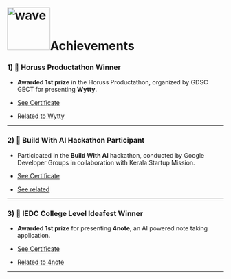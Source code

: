 <h1><img src="https://tryhackme-images.s3.amazonaws.com/user-avatars/5c7e0036030a65b2ba85f1d915c3274c.png" alt="wave" width="100"/>Achievements</h1>

### 1) 🥇 **Horuss Productathon Winner**

* **Awarded 1st prize** in the Horuss Productathon, organized by GDSC GECT for presenting **Wytty**.

* [See Certificate](https://github.com/JohnPaulNaiju/achievements/blob/main/certificates/JOHN%20PAUL%20NAIJU(1).jpg)

* [Related to Wytty](https://github.com/JohnPaulNaiju/wytty)

---

### 2) 🤖 **Build With AI Hackathon Participant**

* Participated in the **Build With AI** hackathon, conducted by Google Developer Groups in collaboration with Kerala Startup Mission.

* [See Certificate](https://github.com/JohnPaulNaiju/achievements/blob/main/certificates/John%20Paul%20Naiju.pdf)
* [See related](https://github.com/ecoholic84/nividaCorps)

---

### 3) 🤖 **IEDC College Level Ideafest Winner**

* **Awarded 1st prize** for presenting **4note**, an AI powered note taking application.

*  [See Certificate](https://github.com/JohnPaulNaiju/achievements/blob/main/certificates/ideafest.pdf)

*  [Related to 4note](https://github.com/JohnPaulNaiju/4note)

---
